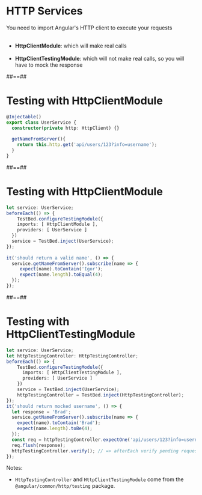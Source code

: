 <!-- .slide: class="sfeir-basic-slide" -->
# HTTP Services

You need to import Angular's HTTP client to execute your requests<br/><br/>
- __HttpClientModule__: which will make real calls<br/><br/>
- __HttpClientTestingModule__: which will not make real calls, so you will have to mock the response

##==##

<!-- .slide: class="with-code inconsolata" -->
# Testing with HttpClientModule

```typescript
@Injectable()
export class UserService {
  constructor(private http: HttpClient) {}
  
  getNameFromServer(){
    return this.http.get('api/users/123?info=username');
  }
}
```
<!-- .element: class="big-code" -->

##==##

<!-- .slide: class="with-code inconsolata" -->
# Testing with HttpClientModule
```typescript
let service: UserService;
beforeEach(() => {
    TestBed.configureTestingModule({
    imports: [ HttpClientModule ],
    providers: [ UserService ]
  })
  service = TestBed.inject(UserService);
});
  
it('should return a valid name', () => {
  service.getNameFromServer().subscribe(name => { 
     expect(name).toContain('Igor');
     expect(name.length).toEqual(4);
  });
});
```
<!-- .element: class="big-code" -->

##==##

<!-- .slide: class="with-code inconsolata" -->
# Testing with HttpClientTestingModule
```typescript
let service: UserService;
let httpTestingController: HttpTestingController;
beforeEach(() => {
    TestBed.configureTestingModule({
      imports: [ HttpClientTestingModule ],
      providers: [ UserService ]
    })
    service = TestBed.inject(UserService);
    httpTestingController = TestBed.inject(HttpTestingController);
});
it('should return mocked username', () => {
  let response = 'Brad'; 
  service.getNameFromServer().subscribe(name => {
    expect(name).toContain('Brad');
    expect(name.length).toBe(4);
  });
  const req = httpTestingController.expectOne('api/users/123?info=username');
  req.flush(response);
  httpTestingController.verify(); // => afterEach verify pending request
});

```
<!-- .element: class="medium-code" -->

Notes:
- `HttpTestingController` and `HttpClientTestingModule` come from the `@angular/common/http/testing` package.
